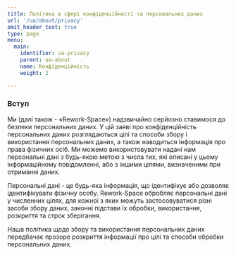 ```yaml
---
title: Політика в сфері конфіденційності та персональних даних
url: '/ua/about/privacy'
omit_header_text: true
type: page
menu:
  main:
    identifier: ua-privacy
    parent: ua-about
    name: Конфіденційність
    weight: 2

---
```


### Вступ

Ми (далі також - «Rework-Space») надзвичайно серйозно ставимося до безпеки персональних даних. У цій заяві про 
конфіденційність персональних даних розглядаються цілі та способи збору і використання персональних даних, а також 
наводиться інформація про права фізичних осіб. Ми можемо використовувати надані нам персональні дані з будь-якою метою 
з числа тих, які описані у цьому інформаційному повідомленні, або з іншими цілями, визначеними при отриманні даних.

Персональні дані - це будь-яка інформація, що ідентифікує або дозволяє ідентифікувати фізичну особу. Rework-Space 
обробляє персональні дані у численних цілях, для кожної з яких можуть застосовуватися різні засоби збору даних, законні 
підстави їх обробки, використання, розкриття та строк зберігання.

Наша політика щодо збору та використання персональних даних передбачає прозоре розкриття інформації про цілі та способи 
обробки персональних даних.
